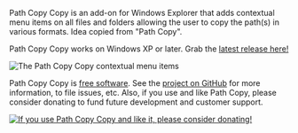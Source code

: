 Path Copy Copy is an add-on for Windows Explorer that adds contextual menu items on all files and folders allowing the user to copy the path(s) in various formats. Idea copied from "Path Copy".

Path Copy Copy works on Windows XP or later. Grab the [latest release here!](https://github.com/clechasseur/pathcopycopy/releases/latest)

![The Path Copy Copy contextual menu items](screenshots/PathCopyCopyContextualMenu.png)

Path Copy Copy is [free software](https://github.com/clechasseur/pathcopycopy/blob/master/LICENSE). See the [project on GitHub](https://github.com/clechasseur/pathcopycopy) for more information, to file issues, etc. Also, if you use and like Path Copy, please consider donating to fund future development and customer support.

[![If you use Path Copy Copy and like it, please consider donating!](https://www.paypalobjects.com/en_US/i/btn/btn_donateCC_LG.gif)](https://www.paypal.com/cgi-bin/webscr?cmd=_donations&business=LM5B9WNTH4KN4&lc=CA&item_name=Charles%20Lechasseur&item_number=PathCopyCopy&currency_code=CAD&bn=PP%2dDonationsBF%3abtn_donateCC_LG%2egif%3aNonHosted)
